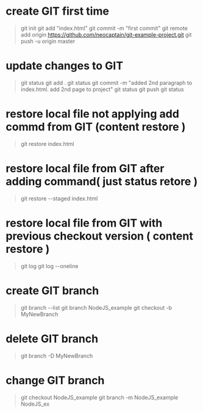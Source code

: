 # create GIT first time
> git init
> git add "index.html"
> git commit -m "first commit"
> git remote add origin https://github.com/neocaptain/git-example-project.git
> git push -u origin master

# update changes to GIT
> git status
> git add .
> git status
> git commit -m "added 2nd paragraph to index.html. add 2nd page to project"
> git status
> git push
> git status

# restore local file not applying add commd from GIT (content restore )
> git restore index.html

# restore local file from GIT after adding command( just status retore )
> git restore --staged index.html

# restore local file from GIT with previous checkout version ( content restore )
> git log
> git log --oneline

# create GIT branch
> git branch --list
> git branch NodeJS_example
> git checkout -b MyNewBranch

# delete GIT branch
> git branch -D MyNewBranch

# change GIT branch
> git checkout NodeJS_example
> git branch -m NodeJS_example NodeJS_ex

